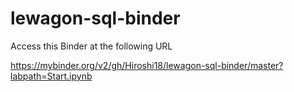 # lewagon-sql-binder

Access this Binder at the following URL

https://mybinder.org/v2/gh/Hiroshi18/lewagon-sql-binder/master?labpath=Start.ipynb
